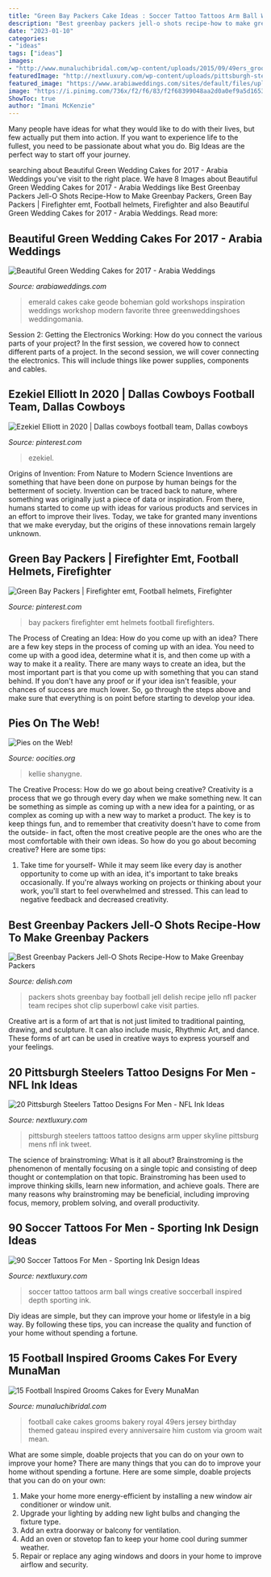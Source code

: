 ```yaml
---
title: "Green Bay Packers Cake Ideas : Soccer Tattoo Tattoos Arm Ball Wings Creative Soccerball Inspired Depth Sporting Ink"
description: "Best greenbay packers jell-o shots recipe-how to make greenbay packers"
date: "2023-01-10"
categories:
- "ideas"
tags: ["ideas"]
images:
- "http://www.munaluchibridal.com/wp-content/uploads/2015/09/49ers_grooms_cake_royal_bakery.jpg"
featuredImage: "http://nextluxury.com/wp-content/uploads/pittsburgh-steelers-city-skyline-mens-upper-arm-tattoos.jpg"
featured_image: "https://www.arabiaweddings.com/sites/default/files/uploads/2016/12/25/green_wedding_cakes_5.jpg"
image: "https://i.pinimg.com/736x/f2/f6/83/f2f68399048aa2d0a0ef9a5d16539d5c.jpg"
ShowToc: true
author: "Imani McKenzie"
---
```



Many people have ideas for what they would like to do with their lives, but few actually put them into action. If you want to experience life to the fullest, you need to be passionate about what you do. Big Ideas are the perfect way to start off your journey.

	

		
searching about Beautiful Green Wedding Cakes for 2017 - Arabia Weddings you've visit to the right place. We have 8 Images about Beautiful Green Wedding Cakes for 2017 - Arabia Weddings like Best Greenbay Packers Jell-O Shots Recipe-How to Make Greenbay Packers, Green Bay Packers | Firefighter emt, Football helmets, Firefighter and also Beautiful Green Wedding Cakes for 2017 - Arabia Weddings. Read more:
		
    
## Beautiful Green Wedding Cakes For 2017 - Arabia Weddings

<img loading=lazy src="https://www.arabiaweddings.com/sites/default/files/uploads/2016/12/25/green_wedding_cakes_5.jpg" onerror="this.onerror=null;this.src='https://tse1.mm.bing.net/th?id=OIP.vUE-LZXssvQFTVxiabUEbAHaKr&amp;pid=15.1';" alt="Beautiful Green Wedding Cakes for 2017 - Arabia Weddings">

_Source: arabiaweddings.com_

>emerald cakes cake geode bohemian gold workshops inspiration weddings workshop modern favorite three greenweddingshoes weddingomania. 

	

Session 2: Getting the Electronics Working: How do you connect the various parts of your project?
In the first session, we covered how to connect different parts of a project. In the second session, we will cover connecting the electronics. This will include things like power supplies, components and cables.

    
## Ezekiel Elliott In 2020 | Dallas Cowboys Football Team, Dallas Cowboys

<img loading=lazy src="https://i.pinimg.com/736x/f2/f6/83/f2f68399048aa2d0a0ef9a5d16539d5c.jpg" onerror="this.onerror=null;this.src='https://tse3.mm.bing.net/th?id=OIP.wiOXe1t2eXqLsCiWu89FlAHaNF&amp;pid=15.1';" alt="Ezekiel Elliott in 2020 | Dallas cowboys football team, Dallas cowboys">

_Source: pinterest.com_

>ezekiel. 

	

Origins of Invention: From Nature to Modern Science
Inventions are something that have been done on purpose by human beings for the betterment of society. Invention can be traced back to nature, where something was originally just a piece of data or inspiration. From there, humans started to come up with ideas for various products and services in an effort to improve their lives. Today, we take for granted many inventions that we make everyday, but the origins of these innovations remain largely unknown.

    
## Green Bay Packers | Firefighter Emt, Football Helmets, Firefighter

<img loading=lazy src="https://i.pinimg.com/736x/cd/eb/12/cdeb1270821dec3aa3e60cc8f9b8f8a6--green-bay-packers-firefighters.jpg" onerror="this.onerror=null;this.src='https://tse3.mm.bing.net/th?id=OIP.xVWTfDdB4vp2zcJZ_RhaIAHaG5&amp;pid=15.1';" alt="Green Bay Packers | Firefighter emt, Football helmets, Firefighter">

_Source: pinterest.com_

>bay packers firefighter emt helmets football firefighters. 

	

The Process of Creating an Idea: How do you come up with an idea?
There are a few key steps in the process of coming up with an idea. You need to come up with a good idea, determine what it is, and then come up with a way to make it a reality. There are many ways to create an idea, but the most important part is that you come up with something that you can stand behind. If you don't have any proof or if your idea isn't feasible, your chances of success are much lower. So, go through the steps above and make sure that everything is on point before starting to develop your idea.

    
## Pies On The Web!

<img loading=lazy src="https://www.oocities.org/gctz1one/fm2.jpg" onerror="this.onerror=null;this.src='https://tse1.mm.bing.net/th?id=OIP.YifIMJVtaQW2nzHxS7y9LgHaCv&amp;pid=15.1';" alt="Pies on the Web!">

_Source: oocities.org_

>kellie shanygne. 

	

The Creative Process: How do we go about being creative?
Creativity is a process that we go through every day when we make something new. It can be something as simple as coming up with a new idea for a painting, or as complex as coming up with a new way to market a product. The key is to keep things fun, and to remember that creativity doesn't have to come from the outside- in fact, often the most creative people are the ones who are the most comfortable with their own ideas. So how do you go about becoming creative? Here are some tips: 
1) Take time for yourself- While it may seem like every day is another opportunity to come up with an idea, it's important to take breaks occasionally. If you're always working on projects or thinking about your work, you'll start to feel overwhelmed and stressed. This can lead to negative feedback and decreased creativity.

    
## Best Greenbay Packers Jell-O Shots Recipe-How To Make Greenbay Packers

<img loading=lazy src="http://del.h-cdn.co/assets/15/39/1443119119-nfl-jello-shots-delish-packers.jpg" onerror="this.onerror=null;this.src='https://tse3.mm.bing.net/th?id=OIP.yVNh6JuaPdnP0yMvsJ3HzQHaLH&amp;pid=15.1';" alt="Best Greenbay Packers Jell-O Shots Recipe-How to Make Greenbay Packers">

_Source: delish.com_

>packers shots greenbay bay football jell delish recipe jello nfl packer team recipes shot clip superbowl cake visit parties. 

	

Creative art is a form of art that is not just limited to traditional painting, drawing, and sculpture. It can also include music, Rhythmic Art, and dance. These forms of art can be used in creative ways to express yourself and your feelings.

    
## 20 Pittsburgh Steelers Tattoo Designs For Men - NFL Ink Ideas

<img loading=lazy src="http://nextluxury.com/wp-content/uploads/pittsburgh-steelers-city-skyline-mens-upper-arm-tattoos.jpg" onerror="this.onerror=null;this.src='https://tse2.mm.bing.net/th?id=OIP.88-TnuDs-uD7RVFtPaIE8QHaHa&amp;pid=15.1';" alt="20 Pittsburgh Steelers Tattoo Designs For Men - NFL Ink Ideas">

_Source: nextluxury.com_

>pittsburgh steelers tattoos tattoo designs arm upper skyline pittsburg mens nfl ink tweet. 

	

The science of brainstroming: What is it all about?
Brainstroming is the phenomenon of mentally focusing on a single topic and consisting of deep thought or contemplation on that topic. Brainstroming has been used to improve thinking skills, learn new information, and achieve goals. There are many reasons why brainstroming may be beneficial, including improving focus, memory, problem solving, and overall productivity.

    
## 90 Soccer Tattoos For Men - Sporting Ink Design Ideas

<img loading=lazy src="http://nextluxury.com/wp-content/uploads/creative-soccerball-with-wings-guys-arm-tattoo.jpg" onerror="this.onerror=null;this.src='https://tse3.mm.bing.net/th?id=OIP.a0gVeP4fCBhltXaciQbTFQHaHa&amp;pid=15.1';" alt="90 Soccer Tattoos For Men - Sporting Ink Design Ideas">

_Source: nextluxury.com_

>soccer tattoo tattoos arm ball wings creative soccerball inspired depth sporting ink. 

	

Diy ideas are simple, but they can improve your home or lifestyle in a big way. By following these tips, you can increase the quality and function of your home without spending a fortune.

    
## 15 Football Inspired Grooms Cakes For Every MunaMan

<img loading=lazy src="http://www.munaluchibridal.com/wp-content/uploads/2015/09/49ers_grooms_cake_royal_bakery.jpg" onerror="this.onerror=null;this.src='https://tse2.mm.bing.net/th?id=OIP.uKecl_VmaoWxSiKTURJu2wHaLJ&amp;pid=15.1';" alt="15 Football Inspired Grooms Cakes for Every MunaMan">

_Source: munaluchibridal.com_

>football cake cakes grooms bakery royal 49ers jersey birthday themed gateau inspired every anniversaire him custom via groom wait mean. 

	

What are some simple, doable projects that you can do on your own to improve your home?
There are many things that you can do to improve your home without spending a fortune. Here are some simple, doable projects that you can do on your own:
1. Make your home more energy-efficient by installing a new window air conditioner or window unit.
2. Upgrade your lighting by adding new light bulbs and changing the fixture type.
3. Add an extra doorway or balcony for ventilation. 
4. Add an oven or stovetop fan to keep your home cool during summer weather. 
5. Repair or replace any aging windows and doors in your home to improve airflow and security.

